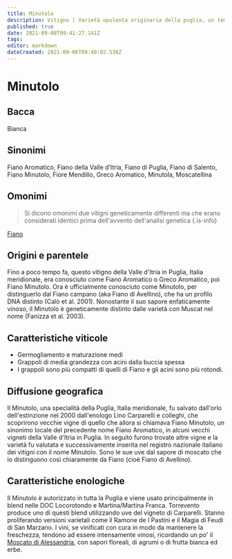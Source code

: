 ```yaml
---
title: Minutolo
description: Vitigno | Varietà opulenta originaria della puglia, un tempo conosciuta come Fiano Aromatico.
published: true
date: 2021-09-08T09:41:27.141Z
tags: 
editor: markdown
dateCreated: 2021-09-06T09:40:02.538Z
---
```


# Minutolo

## Bacca
Bianca

## Sinonimi
Fiano Aromatico, Fiano della Valle d’Itria, Fiano di Puglia, Fiano di Salento, Fiano Minutolo, Fiore Mendillo, Greco Aromatico, Minutola, Moscatellina

## Omonimi
> Si dicono omonimi due vitigni geneticamente differenti ma che erano considerati identici prima dell'avvento dell'analisi genetica
{.is-info}

[Fiano](/vitigni/Italia/bacca-bianca/fiano)


## Origini e parentele
Fino a poco tempo fa, questo vitigno della Valle d'Itria in Puglia, Italia meridionale, era conosciuto come Fiano Aromatico o Greco Aromatico, poi Fiano Minutolo. Ora è ufficialmente conosciuto come Minutolo, per distinguerlo dal Fiano campano (aka Fiano di Avellino), che ha un profilo DNA distinto (Calò et al. 2001). Nonostante il suo sapore enfaticamente vinoso, il Minutolo è geneticamente distinto dalle varietà con Muscat nel nome (Fanizza et al. 2003).

## Caratteristiche viticole

- Germogliamento e maturazione medi
- Grappoli di media grandezza con acini dalla buccia spessa 
- I grappoli sono più compatti di quelli di Fiano e gli acini sono più rotondi.

## Diffusione geografica

Il Minutolo, una specialità della Puglia, Italia meridionale, fu salvato dall'orlo dell'estinzione nel 2000 dall'enologo Lino Carparelli e colleghi, che scoprirono vecchie vigne di quello che allora si chiamava Fiano Minutolo, un sinonimo locale del precedente nome Fiano Aromatico, in alcuni vecchi vigneti della Valle d'Itria in Puglia. In seguito furono trovate altre vigne e la varietà fu valutata e successivamente inserita nel registro nazionale italiano dei vitigni con il nome Minutolo. Sono le sue uve dal sapore di moscato che lo distinguono così chiaramente da Fiano (cioè Fiano di Avellino).

## Caratteristiche enologiche

Il Minutolo è autorizzato in tutta la Puglia e viene usato principalmente in blend nelle DOC Locorotondo e Martina/Martina Franca. Torrevento produce uno di questi blend utilizzando uve del vigneto di Carparelli. Stanno proliferando versioni varietali come il Ramone de I Pastini e il Magia di Feudi di San Marzano. I vini, se vinificati con cura in modo da mantenere la freschezza, tendono ad essere intensamente vinosi, ricordando un po' il [Moscato di Alessandria](/vitigni/Italia/bacca-bianca/moscato-di-alessandria), con sapori floreali, di agrumi o di frutta bianca ed erbe.


